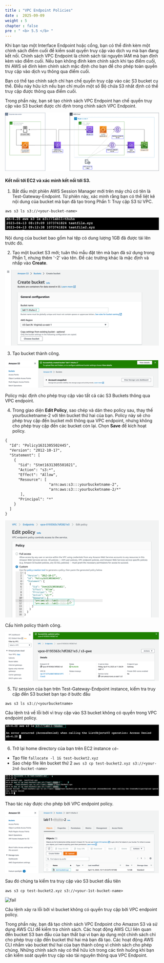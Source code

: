 ```yaml
---
title : "VPC Endpoint Policies"
date :  2025-09-09
weight : 5
chapter : false
pre : " <b> 5.5 </b> "
---
```


Khi bạn tạo một Interface Endpoint  hoặc cổng, bạn có thể đính kèm một chính sách điểm cuối để kiểm soát quyền truy cập vào dịch vụ mà bạn đang kết nối. Chính sách VPC Endpoint là chính sách tài nguyên IAM mà bạn đính kèm vào điểm cuối. Nếu bạn không đính kèm chính sách khi tạo điểm cuối, thì AWS sẽ đính kèm chính sách mặc định cho bạn để cho phép toàn quyền truy cập vào dịch vụ thông qua điểm cuối.

Bạn có thể tạo chính sách chỉ hạn chế quyền truy cập vào các S3 bucket cụ thể. Điều này hữu ích nếu bạn chỉ muốn một số Bộ chứa S3 nhất định có thể truy cập được thông qua điểm cuối.

Trong phần này, bạn sẽ tạo chính sách VPC Endpoint hạn chế quyền truy cập vào S3 bucket được chỉ định trong chính sách VPC Endpoint.

![endpoint diagram](/images/5-Workshop/5.5-Policy/s3-bucket-policy.png)

#### Kết nối tới EC2 và xác minh kết nối tới S3. 

1. Bắt đầu một phiên AWS Session Manager mới trên máy chủ có tên là Test-Gateway-Endpoint. Từ phiên này, xác minh rằng bạn có thể liệt kê nội dung của bucket mà bạn đã tạo trong Phần 1: Truy cập S3 từ VPC.

```
aws s3 ls s3://<your-bucket-name>
```
![test](/images/5-Workshop/5.5-Policy/test1.png)

Nội dung của bucket bao gồm hai tệp có dung lượng 1GB đã được tải lên trước đó.

2. Tạo một bucket S3 mới; tuân thủ mẫu đặt tên mà bạn đã sử dụng trong Phần 1, nhưng thêm '-2' vào tên. Để các trường khác là mặc định và nhấp vào **Create**.

![create bucket](/images/5-Workshop/5.5-Policy/create-bucket.png)

3. Tạo bucket thành công.

![Success](/images/5-Workshop/5.5-Policy/create-bucket-success.png)

Policy mặc định cho phép truy cập vào tất cả các S3 Buckets thông qua VPC endpoint.

4. Trong giao diện **Edit Policy**, sao chép và dán theo policy sau, thay thế yourbucketname-2 với tên bucket thứ hai của bạn. Policy này sẽ cho phép truy cập đến bucket mới thông qua VPC endpoint, nhưng không cho phép truy cập đến các bucket còn lại. Chọn **Save** để kích hoạt policy.


```
{
  "Id": "Policy1631305502445",
  "Version": "2012-10-17",
  "Statement": [
    {
      "Sid": "Stmt1631305501021",
      "Action": "s3:*",
      "Effect": "Allow",
      "Resource": [
      				"arn:aws:s3:::yourbucketname-2",
       				"arn:aws:s3:::yourbucketname-2/*"
       ],
      "Principal": "*"
    }
  ]
}
```

![custom policy](/images/5-Workshop/5.5-Policy/policy2.png)

Cấu hình policy thành công.

![success](/images/5-Workshop/5.5-Policy/success.png)

5. Từ session của bạn trên Test-Gateway-Endpoint instance, kiểm tra truy cập đến S3 bucket bạn tạo ở bước đầu

```
aws s3 ls s3://<yourbucketname>
```

Câu lệnh trả về lỗi bởi vì truy cập vào S3 bucket không có quyền trong VPC endpoint policy.

![error](/images/5-Workshop/5.5-Policy/error.png)

6. Trở lại home directory của bạn trên EC2 instance ```cd~```

+ Tạo file ```fallocate -l 1G test-bucket2.xyz ```
+ Sao chép file lên bucket thứ  2 ```aws s3 cp test-bucket2.xyz s3://<your-2nd-bucket-name>```

![success](/images/5-Workshop/5.5-Policy/test2.png)

Thao tác này được cho phép bởi VPC endpoint policy.

![success](/images/5-Workshop/5.5-Policy/test2-success.png)

Sau đó chúng ta kiểm tra truy cập vào S3 bucket đầu tiên

 ```aws s3 cp test-bucket2.xyz s3://<your-1st-bucket-name>```

 ![fail](/images/5-Workshop/5.5-Policy/test2-fail.png)

 Câu lệnh xảy ra lỗi bởi vì bucket không có quyền truy cập bởi VPC endpoint policy.

Trong phần này, bạn đã tạo chính sách VPC Endpoint cho Amazon S3 và sử dụng AWS CLI để kiểm tra chính sách. Các hoạt động AWS CLI liên quan đến bucket S3 ban đầu của bạn thất bại vì bạn áp dụng một chính sách chỉ cho phép truy cập đến bucket thứ hai mà bạn đã tạo. Các hoạt động AWS CLI nhắm vào bucket thứ hai của bạn thành công vì chính sách cho phép chúng. Những chính sách này có thể hữu ích trong các tình huống khi bạn cần kiểm soát quyền truy cập vào tài nguyên thông qua VPC Endpoint.
